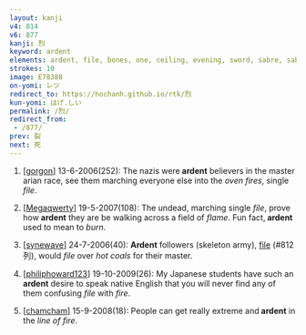 ```yaml
---
layout: kanji
v4: 814
v6: 877
kanji: 烈
keyword: ardent
elements: ardent, file, bones, one, ceiling, evening, sword, sabre, saber, oven-fire, barbecue
strokes: 10
image: E78388
on-yomi: レツ
redirect_to: https://hochanh.github.io/rtk/烈
kun-yomi: はげ.しい
permalink: /烈/
redirect_from:
 - /877/
prev: 裂
next: 死
---
```


1) [<a href="http://kanji.koohii.com/profile/gorgon">gorgon</a>] 13-6-2006(252): The nazis were<strong> ardent</strong> believers in the master arian race, see them marching everyone else into the <em>oven fires</em>, single <em>file</em>.

2) [<a href="http://kanji.koohii.com/profile/Megaqwerty">Megaqwerty</a>] 19-5-2007(108): The undead, marching single <em>file</em>, prove how<strong> ardent</strong> they are be walking across a field of <em>flame</em>. Fun fact,<strong> ardent</strong> used to mean to <em>burn</em>.

3) [<a href="http://kanji.koohii.com/profile/synewave">synewave</a>] 24-7-2006(40): <strong>Ardent</strong> followers (skeleton army), <a href="../v4/812.html">file</a> (#812 列), would <em>file</em> over <em>hot coals</em> for their master.

4) [<a href="http://kanji.koohii.com/profile/philiphoward123">philiphoward123</a>] 19-10-2009(26): My Japanese students have such an<strong> ardent</strong> desire to speak native English that you will never find any of them confusing <em>file</em> with <em>fire</em>.

5) [<a href="http://kanji.koohii.com/profile/chamcham">chamcham</a>] 15-9-2008(18): People can get really extreme and<strong> ardent</strong> in the <em>line of fire</em>.

